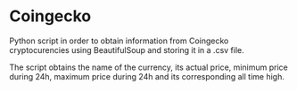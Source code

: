 # Coingecko
Python script in order to obtain information from Coingecko cryptocurencies using BeautifulSoup and storing it in a .csv file.

The script obtains the name of the currency, its actual price, minimum price during 24h, maximum price during 24h and its corresponding all time high. 


